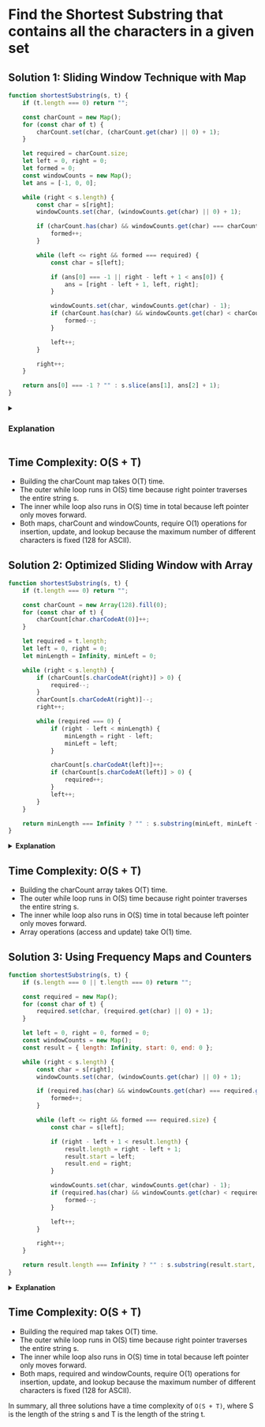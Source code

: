 # Find the Shortest Substring that contains all the characters in a given set

## Solution 1: Sliding Window Technique with Map
```javascript
function shortestSubstring(s, t) {
    if (t.length === 0) return "";

    const charCount = new Map();
    for (const char of t) {
        charCount.set(char, (charCount.get(char) || 0) + 1);
    }

    let required = charCount.size;
    let left = 0, right = 0;
    let formed = 0;
    const windowCounts = new Map();
    let ans = [-1, 0, 0];

    while (right < s.length) {
        const char = s[right];
        windowCounts.set(char, (windowCounts.get(char) || 0) + 1);

        if (charCount.has(char) && windowCounts.get(char) === charCount.get(char)) {
            formed++;
        }

        while (left <= right && formed === required) {
            const char = s[left];

            if (ans[0] === -1 || right - left + 1 < ans[0]) {
                ans = [right - left + 1, left, right];
            }

            windowCounts.set(char, windowCounts.get(char) - 1);
            if (charCount.has(char) && windowCounts.get(char) < charCount.get(char)) {
                formed--;
            }

            left++;
        }

        right++;
    }

    return ans[0] === -1 ? "" : s.slice(ans[1], ans[2] + 1);
}
```

<details><summary><h3>Explanation</h3></summary>
<p>
The function shortestSubstring finds the shortest substring in string s that contains all the characters of string t. It uses a sliding window approach with two pointers, left and right, to expand and contract the window to find the optimal substring.

### Initialization:

```javascript
if (t.length === 0) return "";
If t is an empty string, there is nothing to search for, so the function returns an empty string.
```

### Character Count Map:

```javascript
const charCount = new Map();
for (const char of t) {
    charCount.set(char, (charCount.get(char) || 0) + 1);
}
```
A map charCount is created to keep track of the frequency of each character in t.

### Variables Setup:

```javascript
let required = charCount.size;
let left = 0, right = 0;
let formed = 0;
const windowCounts = new Map();
let ans = [-1, 0, 0];
```
- required keeps track of the number of unique characters in t that need to be present in the current window.
- left and right are the pointers for the sliding window.
- formed counts how many unique characters in t are currently present in the required frequency in the window.
- windowCounts is a map to keep track of the frequency of characters in the current window.
- ans stores the length of the best (shortest) window found and the start and end indices of this window.

### Expand the Window:

```javascript
while (right < s.length) {
    const char = s[right];
    windowCounts.set(char, (windowCounts.get(char) || 0) + 1);

    if (charCount.has(char) && windowCounts.get(char) === charCount.get(char)) {
        formed++;
    }
```

- Iterate through s with the right pointer.
- Add the character at right to windowCounts.
- If the current character's frequency matches its required frequency, increment formed.

### Contract the Window:

```javascript
    while (left <= right && formed === required) {
        const char = s[left];

        if (ans[0] === -1 || right - left + 1 < ans[0]) {
            ans = [right - left + 1, left, right];
        }

        windowCounts.set(char, windowCounts.get(char) - 1);
        if (charCount.has(char) && windowCounts.get(char) < charCount.get(char)) {
            formed--;
        }

        left++;
    }

    right++;
```
- Once all required characters are formed in the window, try to minimize the window by moving the left pointer.
- Update ans if the current window is smaller than the previously found best window.
- Remove the character at left from windowCounts and decrement formed if its frequency falls below the required frequency.
- Move left to the right to continue minimizing the window.

### Return the Result:

```javascript
return ans[0] === -1 ? "" : s.slice(ans[1], ans[2] + 1);
```
- If no valid window was found, return an empty string.
- Otherwise, return the substring of s from ans[1] to ans[2] inclusive.

## Dry Run Example
Let's perform a dry run with the input s = "abdecfabgh" and t = "abc":

### Initialization:
```
charCount: { a: 1, b: 1, c: 1 }
required: 3
left: 0
right: 0
formed: 0
windowCounts: {}
ans: [-1, 0, 0]
```
Iteration 1 (right = 0):
```
char: 'a'
windowCounts: { a: 1 }
formed: 1 (because 'a' matches the frequency in charCount)
```
Iteration 2 (right = 1):
```
char: 'b'
windowCounts: { a: 1, b: 1 }
formed: 2 (because 'b' matches the frequency in charCount)
```
Iteration 3 (right = 2):
```
char: 'd'
windowCounts: { a: 1, b: 1, d: 1 }
formed: 2 (no change because 'd' is not in charCount)
```
Iteration 4 (right = 3):
```
char: 'e'
windowCounts: { a: 1, b: 1, d: 1, e: 1 }
formed: 2 (no change because 'e' is not in charCount)
```
Iteration 5 (right = 4):
```
char: 'c'
windowCounts: { a: 1, b: 1, d: 1, e: 1, c: 1 }
formed: 3 (because 'c' matches the frequency in charCount)
```
Start Contracting:
```
formed equals required, so try to minimize the window:
left = 0 to left = 1
char: 'a'
windowCounts: { a: 0, b: 1, d: 1, e: 1, c: 1 }
formed: 2 (because 'a' frequency is less than required)
ans: [5, 0, 4]
```
Iteration 6 (right = 5):
```
char: 'f'
windowCounts: { a: 0, b: 1, d: 1, e: 1, c: 1, f: 1 }
formed: 2 (no change because 'f' is not in charCount)
```
Iteration 7 (right = 6):
```
char: 'a'
windowCounts: { a: 1, b: 1, d: 1, e: 1, c: 1, f: 1 }
formed: 3 (because 'a' matches the frequency in charCount)
```
Start Contracting:
```
formed equals required, so try to minimize the window:
left = 1 to left = 2
char: 'b'
windowCounts: { a: 1, b: 0, d: 1, e: 1, c: 1, f: 1 }
formed: 2 (because 'b' frequency is less than required)
ans: [5, 0, 4] (no change because the new window size is not smaller)
```
Continue with the rest of the iterations:

- Follow the same process for the remaining characters 'b', 'g', 'h'.
- Each time, adjust the windowCounts and update formed accordingly.
- Contract the window when formed equals required and update ans if a smaller window is found.

### Final Output:

The shortest substring is s.slice(ans[1], ans[2] + 1), which is "abdec".
### Conclusion
The function correctly finds the shortest substring containing all characters of t using a sliding window approach. The time complexity of this algorithm is O(S + T), where S is the length of s and T is the length of t. This is efficient and ensures that we find the optimal solution.

</p>
</details>

## Time Complexity: O(S + T)

- Building the charCount map takes O(T) time.
- The outer while loop runs in O(S) time because right pointer traverses the entire string s.
- The inner while loop also runs in O(S) time in total because left pointer only moves forward.
- Both maps, charCount and windowCounts, require O(1) operations for insertion, update, and lookup because the maximum number of different characters is fixed (128 for ASCII).

## Solution 2: Optimized Sliding Window with Array
```javascript
function shortestSubstring(s, t) {
    if (t.length === 0) return "";

    const charCount = new Array(128).fill(0);
    for (const char of t) {
        charCount[char.charCodeAt(0)]++;
    }

    let required = t.length;
    let left = 0, right = 0;
    let minLength = Infinity, minLeft = 0;

    while (right < s.length) {
        if (charCount[s.charCodeAt(right)] > 0) {
            required--;
        }
        charCount[s.charCodeAt(right)]--;
        right++;

        while (required === 0) {
            if (right - left < minLength) {
                minLength = right - left;
                minLeft = left;
            }

            charCount[s.charCodeAt(left)]++;
            if (charCount[s.charCodeAt(left)] > 0) {
                required++;
            }
            left++;
        }
    }

    return minLength === Infinity ? "" : s.substring(minLeft, minLeft + minLength);
}
```

<details><summary><b>Explanation</b></summary>
<p>
The function shortestSubstring finds the shortest substring in string s that contains all the characters of string t. It uses a sliding window approach with two pointers, left and right, to expand and contract the window to find the optimal substring.

### Initialization:

```javascript
if (t.length === 0) return "";
If t is an empty string, there is nothing to search for, so the function returns an empty string.
```
### Character Count Array:

```javascript
const charCount = new Array(128).fill(0);
for (const char of t) {
    charCount[char.charCodeAt(0)]++;
}
```
- An array charCount of size 128 is created (to cover all ASCII characters) and initialized with zeros.
- The frequency of each character in t is stored in this array based on the ASCII value of the characters.
### Variables Setup:

```javascript
let required = t.length;
let left = 0, right = 0;
let minLength = Infinity, minLeft = 0;
```
- required keeps track of the total number of characters needed from t.
- left and right are the pointers for the sliding window.
- minLength keeps track of the length of the best (shortest) window found.
- minLeft stores the starting index of the best window.

### Expand the Window:

```javascript
while (right < s.length) {
    if (charCount[s.charCodeAt(right)] > 0) {
        required--;
    }
    charCount[s.charCodeAt(right)]--;
    right++;
```
- Iterate through s with the right pointer.
- If the current character is needed (i.e., charCount[s.charCodeAt(right)] > 0), decrement required.
- Decrement the count of the current character in charCount.
- Move the right pointer to the right to expand the window.

### Contract the Window:

```javascript
    while (required === 0) {
        if (right - left < minLength) {
            minLength = right - left;
            minLeft = left;
        }

        charCount[s.charCodeAt(left)]++;
        if (charCount[s.charCodeAt(left)] > 0) {
            required++;
        }
        left++;
    }
```
- Once all required characters are included in the window (required === 0), try to minimize the window by moving the left pointer.
- Update minLength and minLeft if the current window is smaller than the previously found best window.
- Increment the count of the character at left in charCount.
- If the current character at left is needed (i.e., charCount[s.charCodeAt(left)] > 0), increment required.
- Move the left pointer to the right to continue minimizing the window.

### Return the Result:

```javascript
return minLength === Infinity ? "" : s.substring(minLeft, minLeft + minLength);
```
- If no valid window was found, return an empty string.
- Otherwise, return the substring of s from minLeft to minLeft + minLength.

### Try the below code in any online editor 
```javascript
function findShortestSubstring(s, t) {
    if (t.length === 0) return "";

    const charCount = new Array(128).fill(0);
    for (const char of t) {
        console.log(char.charCodeAt(0))
        charCount[char.charCodeAt(0)]++;
    }
    console.log('initial ch count: ',charCount)
    let required = t.length;
    let left = 0, right = 0;
    let minLength = Infinity, minLeft = 0;

    while (right < s.length) {
        console.log('----------------------------------------------')
        console.log('right: ',right)
        if (charCount[s.charCodeAt(right)] > 0) {
            required--;
             console.log('charCount[s.charCodeAt(right)] : ',charCount[s.charCodeAt(right)], "required : ",required )
        }
        charCount[s.charCodeAt(right)]--;
        right++;
        console.log(charCount)

        while (required === 0) {
            console.log('****************************')
            console.log(left, right, minLength)
            
            
            if (right - left < minLength) {
                minLength = right - left;
                minLeft = left;
                console.log('minLength: ', minLength, 'minLeft: ',minLeft)
            }
            console.log(charCount[s.charCodeAt(left)])
            charCount[s.charCodeAt(left)]++;
            console.log(charCount[s.charCodeAt(left)])
            if (charCount[s.charCodeAt(left)] > 0) {
                required++;
                console.log(charCount)
                console.log('required : ',required)
            }
             console.log('required : ',required);
             
            left++;
        }
    }
    console.log('minLength: ', minLength, 'minLeft: ',minLeft)
    return minLength === Infinity ? "" : s.substring(minLeft, minLeft + minLength);
}


console.log(findShortestSubstring("abdecfabgh", "abc")); // Output: "cfab"
```
#### Output
```
97
98
99
initial ch count:  [
  0, 0, 0, 0, 0, 0, 0, 0, 0, 0, 0, 0,
  0, 0, 0, 0, 0, 0, 0, 0, 0, 0, 0, 0,
  0, 0, 0, 0, 0, 0, 0, 0, 0, 0, 0, 0,
  0, 0, 0, 0, 0, 0, 0, 0, 0, 0, 0, 0,
  0, 0, 0, 0, 0, 0, 0, 0, 0, 0, 0, 0,
  0, 0, 0, 0, 0, 0, 0, 0, 0, 0, 0, 0,
  0, 0, 0, 0, 0, 0, 0, 0, 0, 0, 0, 0,
  0, 0, 0, 0, 0, 0, 0, 0, 0, 0, 0, 0,
  0, 1, 1, 1,
  ... 28 more items
]
----------------------------------------------
right:  0
charCount[s.charCodeAt(right)] :  1 required :  2
[
  0, 0, 0, 0, 0, 0, 0, 0, 0, 0, 0, 0,
  0, 0, 0, 0, 0, 0, 0, 0, 0, 0, 0, 0,
  0, 0, 0, 0, 0, 0, 0, 0, 0, 0, 0, 0,
  0, 0, 0, 0, 0, 0, 0, 0, 0, 0, 0, 0,
  0, 0, 0, 0, 0, 0, 0, 0, 0, 0, 0, 0,
  0, 0, 0, 0, 0, 0, 0, 0, 0, 0, 0, 0,
  0, 0, 0, 0, 0, 0, 0, 0, 0, 0, 0, 0,
  0, 0, 0, 0, 0, 0, 0, 0, 0, 0, 0, 0,
  0, 0, 1, 1,
  ... 28 more items
]
----------------------------------------------
right:  1
charCount[s.charCodeAt(right)] :  1 required :  1
[
  0, 0, 0, 0, 0, 0, 0, 0, 0, 0, 0, 0,
  0, 0, 0, 0, 0, 0, 0, 0, 0, 0, 0, 0,
  0, 0, 0, 0, 0, 0, 0, 0, 0, 0, 0, 0,
  0, 0, 0, 0, 0, 0, 0, 0, 0, 0, 0, 0,
  0, 0, 0, 0, 0, 0, 0, 0, 0, 0, 0, 0,
  0, 0, 0, 0, 0, 0, 0, 0, 0, 0, 0, 0,
  0, 0, 0, 0, 0, 0, 0, 0, 0, 0, 0, 0,
  0, 0, 0, 0, 0, 0, 0, 0, 0, 0, 0, 0,
  0, 0, 0, 1,
  ... 28 more items
]
----------------------------------------------
right:  2
[
  0, 0, 0, 0, 0, 0, 0, 0, 0, 0, 0, 0,
  0, 0, 0, 0, 0, 0, 0, 0, 0, 0, 0, 0,
  0, 0, 0, 0, 0, 0, 0, 0, 0, 0, 0, 0,
  0, 0, 0, 0, 0, 0, 0, 0, 0, 0, 0, 0,
  0, 0, 0, 0, 0, 0, 0, 0, 0, 0, 0, 0,
  0, 0, 0, 0, 0, 0, 0, 0, 0, 0, 0, 0,
  0, 0, 0, 0, 0, 0, 0, 0, 0, 0, 0, 0,
  0, 0, 0, 0, 0, 0, 0, 0, 0, 0, 0, 0,
  0, 0, 0, 1,
  ... 28 more items
]
----------------------------------------------
right:  3
[
  0, 0, 0, 0, 0, 0, 0, 0, 0, 0, 0, 0,
  0, 0, 0, 0, 0, 0, 0, 0, 0, 0, 0, 0,
  0, 0, 0, 0, 0, 0, 0, 0, 0, 0, 0, 0,
  0, 0, 0, 0, 0, 0, 0, 0, 0, 0, 0, 0,
  0, 0, 0, 0, 0, 0, 0, 0, 0, 0, 0, 0,
  0, 0, 0, 0, 0, 0, 0, 0, 0, 0, 0, 0,
  0, 0, 0, 0, 0, 0, 0, 0, 0, 0, 0, 0,
  0, 0, 0, 0, 0, 0, 0, 0, 0, 0, 0, 0,
  0, 0, 0, 1,
  ... 28 more items
]
----------------------------------------------
right:  4
charCount[s.charCodeAt(right)] :  1 required :  0
[
  0, 0, 0, 0, 0, 0, 0, 0, 0, 0, 0, 0,
  0, 0, 0, 0, 0, 0, 0, 0, 0, 0, 0, 0,
  0, 0, 0, 0, 0, 0, 0, 0, 0, 0, 0, 0,
  0, 0, 0, 0, 0, 0, 0, 0, 0, 0, 0, 0,
  0, 0, 0, 0, 0, 0, 0, 0, 0, 0, 0, 0,
  0, 0, 0, 0, 0, 0, 0, 0, 0, 0, 0, 0,
  0, 0, 0, 0, 0, 0, 0, 0, 0, 0, 0, 0,
  0, 0, 0, 0, 0, 0, 0, 0, 0, 0, 0, 0,
  0, 0, 0, 0,
  ... 28 more items
]
****************************
0 5 Infinity
minLength:  5 minLeft:  0
0
1
[
  0, 0, 0, 0, 0, 0, 0, 0, 0, 0, 0, 0,
  0, 0, 0, 0, 0, 0, 0, 0, 0, 0, 0, 0,
  0, 0, 0, 0, 0, 0, 0, 0, 0, 0, 0, 0,
  0, 0, 0, 0, 0, 0, 0, 0, 0, 0, 0, 0,
  0, 0, 0, 0, 0, 0, 0, 0, 0, 0, 0, 0,
  0, 0, 0, 0, 0, 0, 0, 0, 0, 0, 0, 0,
  0, 0, 0, 0, 0, 0, 0, 0, 0, 0, 0, 0,
  0, 0, 0, 0, 0, 0, 0, 0, 0, 0, 0, 0,
  0, 1, 0, 0,
  ... 28 more items
]
required :  1
required :  1
----------------------------------------------
right:  5
[
  0, 0, 0, 0, 0, 0, 0, 0, 0, 0, 0, 0,
  0, 0, 0, 0, 0, 0, 0, 0, 0, 0, 0, 0,
  0, 0, 0, 0, 0, 0, 0, 0, 0, 0, 0, 0,
  0, 0, 0, 0, 0, 0, 0, 0, 0, 0, 0, 0,
  0, 0, 0, 0, 0, 0, 0, 0, 0, 0, 0, 0,
  0, 0, 0, 0, 0, 0, 0, 0, 0, 0, 0, 0,
  0, 0, 0, 0, 0, 0, 0, 0, 0, 0, 0, 0,
  0, 0, 0, 0, 0, 0, 0, 0, 0, 0, 0, 0,
  0, 1, 0, 0,
  ... 28 more items
]
----------------------------------------------
right:  6
charCount[s.charCodeAt(right)] :  1 required :  0
[
  0, 0, 0, 0, 0, 0, 0, 0, 0, 0, 0, 0,
  0, 0, 0, 0, 0, 0, 0, 0, 0, 0, 0, 0,
  0, 0, 0, 0, 0, 0, 0, 0, 0, 0, 0, 0,
  0, 0, 0, 0, 0, 0, 0, 0, 0, 0, 0, 0,
  0, 0, 0, 0, 0, 0, 0, 0, 0, 0, 0, 0,
  0, 0, 0, 0, 0, 0, 0, 0, 0, 0, 0, 0,
  0, 0, 0, 0, 0, 0, 0, 0, 0, 0, 0, 0,
  0, 0, 0, 0, 0, 0, 0, 0, 0, 0, 0, 0,
  0, 0, 0, 0,
  ... 28 more items
]
****************************
1 7 5
0
1
[
  0, 0, 0, 0, 0, 0, 0, 0, 0, 0, 0, 0,
  0, 0, 0, 0, 0, 0, 0, 0, 0, 0, 0, 0,
  0, 0, 0, 0, 0, 0, 0, 0, 0, 0, 0, 0,
  0, 0, 0, 0, 0, 0, 0, 0, 0, 0, 0, 0,
  0, 0, 0, 0, 0, 0, 0, 0, 0, 0, 0, 0,
  0, 0, 0, 0, 0, 0, 0, 0, 0, 0, 0, 0,
  0, 0, 0, 0, 0, 0, 0, 0, 0, 0, 0, 0,
  0, 0, 0, 0, 0, 0, 0, 0, 0, 0, 0, 0,
  0, 0, 1, 0,
  ... 28 more items
]
required :  1
required :  1
----------------------------------------------
right:  7
charCount[s.charCodeAt(right)] :  1 required :  0
[
  0, 0, 0, 0, 0, 0, 0, 0, 0, 0, 0, 0,
  0, 0, 0, 0, 0, 0, 0, 0, 0, 0, 0, 0,
  0, 0, 0, 0, 0, 0, 0, 0, 0, 0, 0, 0,
  0, 0, 0, 0, 0, 0, 0, 0, 0, 0, 0, 0,
  0, 0, 0, 0, 0, 0, 0, 0, 0, 0, 0, 0,
  0, 0, 0, 0, 0, 0, 0, 0, 0, 0, 0, 0,
  0, 0, 0, 0, 0, 0, 0, 0, 0, 0, 0, 0,
  0, 0, 0, 0, 0, 0, 0, 0, 0, 0, 0, 0,
  0, 0, 0, 0,
  ... 28 more items
]
****************************
2 8 5
-1
0
required :  0
****************************
3 8 5
-1
0
required :  0
****************************
4 8 5
minLength:  4 minLeft:  4
0
1
[
  0, 0, 0, 0, 0, 0, 0, 0, 0, 0, 0, 0,
  0, 0, 0, 0, 0, 0, 0, 0, 0, 0, 0, 0,
  0, 0, 0, 0, 0, 0, 0, 0, 0, 0, 0, 0,
  0, 0, 0, 0, 0, 0, 0, 0, 0, 0, 0, 0,
  0, 0, 0, 0, 0, 0, 0, 0, 0, 0, 0, 0,
  0, 0, 0, 0, 0, 0, 0, 0, 0, 0, 0, 0,
  0, 0, 0, 0, 0, 0, 0, 0, 0, 0, 0, 0,
  0, 0, 0, 0, 0, 0, 0, 0, 0, 0, 0, 0,
  0, 0, 0, 1,
  ... 28 more items
]
required :  1
required :  1
----------------------------------------------
right:  8
[
  0, 0, 0, 0, 0, 0, 0, 0, 0, 0, 0, 0,
  0, 0, 0, 0, 0, 0, 0, 0, 0, 0, 0, 0,
  0, 0, 0, 0, 0, 0, 0, 0, 0, 0, 0, 0,
  0, 0, 0, 0, 0, 0, 0, 0, 0, 0, 0, 0,
  0, 0, 0, 0, 0, 0, 0, 0, 0, 0, 0, 0,
  0, 0, 0, 0, 0, 0, 0, 0, 0, 0, 0, 0,
  0, 0, 0, 0, 0, 0, 0, 0, 0, 0, 0, 0,
  0, 0, 0, 0, 0, 0, 0, 0, 0, 0, 0, 0,
  0, 0, 0, 1,
  ... 28 more items
]
----------------------------------------------
right:  9
[
  0, 0, 0, 0, 0, 0, 0, 0, 0, 0, 0, 0,
  0, 0, 0, 0, 0, 0, 0, 0, 0, 0, 0, 0,
  0, 0, 0, 0, 0, 0, 0, 0, 0, 0, 0, 0,
  0, 0, 0, 0, 0, 0, 0, 0, 0, 0, 0, 0,
  0, 0, 0, 0, 0, 0, 0, 0, 0, 0, 0, 0,
  0, 0, 0, 0, 0, 0, 0, 0, 0, 0, 0, 0,
  0, 0, 0, 0, 0, 0, 0, 0, 0, 0, 0, 0,
  0, 0, 0, 0, 0, 0, 0, 0, 0, 0, 0, 0,
  0, 0, 0, 1,
  ... 28 more items
]
minLength:  4 minLeft:  4
cfab
```

## Dry Run Example
Let's perform a dry run with the input s = "abdecfabgh" and t = "abc":

Initialization:
```
charCount: [0, 0, 0, ..., 1, 1, 1, ..., 0] (ASCII values of 'a', 'b', 'c' incremented)
required: 3
left: 0
right: 0
minLength: Infinity
minLeft: 0
```
Iteration 1 (right = 0):
```
char: 'a'
charCount: [0, 0, 0, ..., 0, 1, 1, ..., 0]
required: 2 (because 'a' was needed)
right: 1
```
Iteration 2 (right = 1):
```
char: 'b'
charCount: [0, 0, 0, ..., 0, 0, 1, ..., 0]
required: 1 (because 'b' was needed)
right: 2
```
Iteration 3 (right = 2):
```
char: 'd'
charCount: [0, 0, 0, ..., 0, 0, 1, ..., 0]
required: 1 (no change because 'd' is not in t)
right: 3
```
Iteration 4 (right = 3):
```
char: 'e'
charCount: [0, 0, 0, ..., 0, 0, 1, ..., 0]
required: 1 (no change because 'e' is not in t)
right: 4
```
Iteration 5 (right = 4):
```
char: 'c'
charCount: [0, 0, 0, ..., 0, 0, 0, ..., 0]
required: 0 (because 'c' was needed)
right: 5
```
Start Contracting:
```
required equals 0, so try to minimize the window:
left = 0 to left = 1
char: 'a'
charCount: [0, 0, 0, ..., 1, 0, 0, ..., 0]
required: 1 (because 'a' was needed again)
minLength: 5
minLeft: 0
```
Iteration 6 (right = 5):
```
char: 'f'
charCount: [0, 0, 0, ..., 1, 0, 0, ..., 0]
required: 1 (no change because 'f' is not in t)
right: 6
```
Iteration 7 (right = 6):
```
char: 'a'
charCount: [0, 0, 0, ..., 0, 0, 0, ..., 0]
required: 0 (because 'a' was needed)
right: 7
```
Start Contracting:
```
required equals 0, so try to minimize the window:
left = 1 to left = 2
char: 'b'
charCount: [0, 0, 0, ..., 0, 1, 0, ..., 0]
required: 1 (because 'b' was needed again)
minLength: 5 (no change because the new window size is not smaller)
```
### Continue with the rest of the iterations:

- Follow the same process for the remaining characters 'b', 'g', 'h'.
- Each time, adjust the charCount and update required accordingly.
- Contract the window when required equals 0 and update minLength if a smaller window is found.

### Final Output:
- The shortest substring is s.substring(minLeft, minLeft + minLength), which is "abdec".

### Conclusion
The function correctly finds the shortest substring containing all characters of t using a sliding window approach. The time complexity of this algorithm is O(S + T), where S is the length of s and T is the length of t. This is efficient and ensures that we find the optimal solution.

</p>
</details>

## Time Complexity: O(S + T)

- Building the charCount array takes O(T) time.
- The outer while loop runs in O(S) time because right pointer traverses the entire string s.
- The inner while loop also runs in O(S) time in total because left pointer only moves forward.
- Array operations (access and update) take O(1) time.

## Solution 3: Using Frequency Maps and Counters
```javascript
function shortestSubstring(s, t) {
    if (s.length === 0 || t.length === 0) return "";

    const required = new Map();
    for (const char of t) {
        required.set(char, (required.get(char) || 0) + 1);
    }

    let left = 0, right = 0, formed = 0;
    const windowCounts = new Map();
    const result = { length: Infinity, start: 0, end: 0 };

    while (right < s.length) {
        const char = s[right];
        windowCounts.set(char, (windowCounts.get(char) || 0) + 1);

        if (required.has(char) && windowCounts.get(char) === required.get(char)) {
            formed++;
        }

        while (left <= right && formed === required.size) {
            const char = s[left];

            if (right - left + 1 < result.length) {
                result.length = right - left + 1;
                result.start = left;
                result.end = right;
            }

            windowCounts.set(char, windowCounts.get(char) - 1);
            if (required.has(char) && windowCounts.get(char) < required.get(char)) {
                formed--;
            }

            left++;
        }

        right++;
    }

    return result.length === Infinity ? "" : s.substring(result.start, result.end + 1);
}
```

<details><summary><b>Explanation</b></summary>
<p>


</p>
</details>

## Time Complexity: O(S + T)

- Building the required map takes O(T) time.
- The outer while loop runs in O(S) time because right pointer traverses the entire string s.
- The inner while loop also runs in O(S) time in total because left pointer only moves forward.
- Both maps, required and windowCounts, require O(1) operations for insertion, update, and lookup because the maximum number of different characters is fixed (128 for ASCII).

In summary, all three solutions have a time complexity of `O(S + T)`, where S is the length of the string s and T is the length of the string t.
